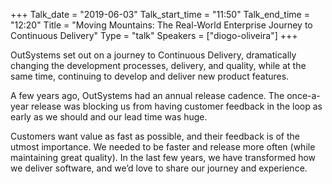 +++
Talk_date = "2019-06-03"
Talk_start_time = "11:50"
Talk_end_time = "12:20"
Title = "Moving Mountains: The Real-World Enterprise Journey to Continuous Delivery"
Type = "talk"
Speakers = ["diogo-oliveira"]
+++

OutSystems set out on a journey to Continuous Delivery, dramatically changing the development processes, delivery, and quality, while at the same time, continuing to develop and deliver new product features.

A few years ago, OutSystems had an annual release cadence. The once-a-year release was blocking us from having customer feedback in the loop as early as we should and our lead time was huge.

Customers want value as fast as possible, and their feedback is of the utmost importance. We needed to be faster and release more often (while maintaining great quality). In the last few years, we have transformed how we deliver software, and we’d love to share our journey and experience.